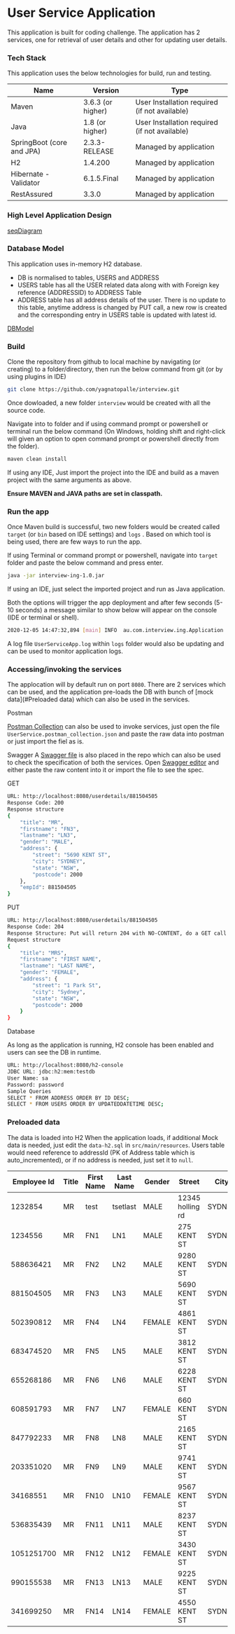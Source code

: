 # User Service Application

This application is built for coding challenge. The application has 2 services, one for retrieval of user details and other for updating user details.

### Tech Stack

This application uses the below technologies for build, run and testing.

| Name | Version | Type |
| --- | --- | --- |
| Maven | 3.6.3 (or higher) | User Installation required (if not available) |
| Java | 1.8 (or higher) | User Installation required (if not available) |
| SpringBoot (core and JPA) | 2.3.3-RELEASE | Managed by application |
| H2 |1.4.200 | Managed by application |
| Hibernate - Validator | 6.1.5.Final | Managed by application |
| RestAssured | 3.3.0 | Managed by application |

### High Level Application Design
[seqDiagram]
### Database Model

This application uses in-memory H2 database. 
* DB is normalised to tables, USERS and ADDRESS
* USERS table has all the USER related data along with with Foreign key reference (ADDRESSID) to ADDRESS Table
* ADDRESS table has all address details of the user. There is no update to this table, anytime address is changed by PUT call, a new row is created and the corresponding entry in USERS table is updated with latest id.

[DBModel]

### Build
Clone the repository from github to local machine by navigating (or creating) to a folder/directory, then run the below command from git (or by using plugins in IDE)
```sh
git clone https://github.com/yagnatopalle/interview.git
```
Once dowloaded, a new folder `interview` would be created with all the source code.

Navigate into to folder and if using command prompt or powershell or terminal run the below command (On Windows, holding shift and right-click will given an option to open command prompt or powershell directly from the folder).

```sh
maven clean install
```

If using any IDE, Just import the project into the IDE and build as a maven project with the same arguments as above.

**Ensure MAVEN and JAVA paths are set in classpath.**
### Run the app
Once Maven build is successful, two new folders would be created called `target` (or `bin` based on IDE settings) and `logs` . Based on which tool is being used, there are few ways to run the app.

If using Terminal or command prompt or powershell, navigate into `target` folder and paste the below command and press enter.

``` sh
java -jar interview-ing-1.0.jar
```

If using an IDE, just select the imported project  and run as Java application.

Both the options will trigger the app deployment and after few seconds (5-10 seconds) a message similar to show below will appear on the console (IDE or terminal or shell).
```sh
2020-12-05 14:47:32,894 [main] INFO  au.com.interview.ing.Application                   - Started Application in 3.416 seconds (JVM running for 4.692)
```
A log file `UserServiceApp.log` within `logs` folder would also be updating and can be used to monitor application logs.

### Accessing/invoking the services
The applocation will by default run on port `8080`. There are 2 services which can be used, and the application pre-loads the DB with bunch of [mock data](#Preloaded data) which can also be used in the services.

Postman

[Postman Collection][pc] can also be used to invoke services, just open the file `UserService.postman_collection.json` and paste the raw data into postman or just import the fiel as is.

Swagger
A [Swagger file][swagger] is also placed in the repo which can also be used to check the specification of both the services. Open [Swagger editor][se] and either paste the raw content into it or import the file to see the spec.

GET
```sh
URL: http://localhost:8080/userdetails/881504505
Response Code: 200
Response structure
{
    "title": "MR",
    "firstname": "FN3",
    "lastname": "LN3",
    "gender": "MALE",
    "address": {
        "street": "5690 KENT ST",
        "city": "SYDNEY",
        "state": "NSW",
        "postcode": 2000
    },
    "empId": 881504505
}
```

PUT
```sh
URL: http://localhost:8080/userdetails/881504505
Response Code: 204
Response Structure: Put will return 204 with NO-CONTENT, do a GET call again for same Id to see udpated results.
Request structure
{
    "title": "MRS",
    "firstname": "FIRST NAME",
    "lastname": "LAST NAME",
    "gender": "FEMALE",
    "address": {
        "street": "1 Park St",
        "city": "Sydney",
        "state": "NSW",
        "postcode": 2000
    }
}
```
Database

As long as the application is running, H2 console has been enabled and users can see the DB in runtime.

```sh
URL: http://localhost:8080/h2-console
JDBC URL: jdbc:h2:mem:testdb
User Name: sa
Password: password
Sample Queries
SELECT * FROM ADDRESS ORDER BY ID DESC;
SELECT * FROM USERS ORDER BY UPDATEDDATETIME DESC;
```

### Preloaded data
The data is loaded into H2 When the application loads, if additional Mock data is needed, just edit the `data-h2.sql` in `src/main/resources`. Users table would need reference to addressId (PK of Address table which is auto_incremented), or if no address is needed, just set it to `null`.

| Employee Id | Title | First Name | Last Name | Gender | Street | City | State | Postcode |
| --- | --- | --- | --- | --- | --- | --- | --- | ---|
| 1232854 | MR | test | tsetlast | MALE | 12345 holling rd | SYDNEY | NSW | 2000 |
| 1234556 | MR | FN1 | LN1 | MALE | 275 KENT ST | SYDNEY | NSW | 2000 |
| 588636421 | MR | FN2 | LN2 | MALE | 9280 KENT ST | SYDNEY | NSW | 2000 |
| 881504505 | MR | FN3 | LN3 | MALE | 5690 KENT ST | SYDNEY | NSW | 2000 |
| 502390812 | MR | FN4 | LN4 | FEMALE | 4861 KENT ST | SYDNEY | NSW | 2000 |
| 683474520 | MR | FN5 | LN5 | MALE | 3812 KENT ST | SYDNEY | NSW | 2000 |
| 655268186 | MR | FN6 | LN6 | MALE | 6228 KENT ST | SYDNEY | NSW | 2000 |
| 608591793 | MR | FN7 | LN7 | FEMALE | 660 KENT ST | SYDNEY | NSW | 2000 |
| 847792233 | MR | FN8 | LN8 | MALE | 2165 KENT ST | SYDNEY | NSW | 2000 |
| 203351020 | MR | FN9 | LN9 | MALE | 9741 KENT ST | SYDNEY | NSW | 2000 |
| 34168551 | MR | FN10 | LN10 | FEMALE | 9567 KENT ST | SYDNEY | NSW | 2000 |
| 536835439 | MR | FN11 | LN11 | MALE | 8237 KENT ST | SYDNEY | NSW | 2000 |
| 1051251700 | MR | FN12 | LN12 | FEMALE | 3430 KENT ST | SYDNEY | NSW | 2000 |
| 990155538 | MR | FN13 | LN13 | MALE | 9225 KENT ST | SYDNEY | NSW | 2000 |
| 341699250 | MR | FN14 | LN14 | FEMALE | 4550 KENT ST | SYDNEY | NSW | 2000 |

[seqDiagram]: <>
[DBModel]: <https://github.com/yagnatopalle/interview/blob/main/UserServiceDataModel.PNG>
[pc]: <https://github.com/yagnatopalle/interview/blob/main/UserService.postman_collection.json>
[swagger]: <https://github.com/yagnatopalle/interview/blob/main/swagger.yaml>
[se]: <https://editor.swagger.io>